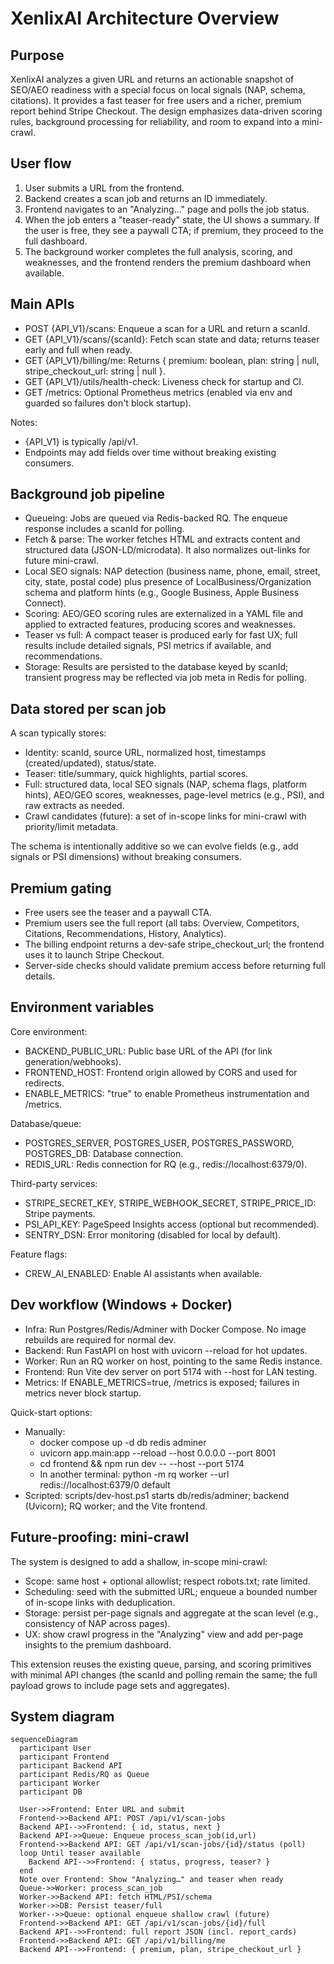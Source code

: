 # XenlixAI Architecture Overview

## Purpose

XenlixAI analyzes a given URL and returns an actionable snapshot of SEO/AEO readiness with a special focus on local signals (NAP, schema, citations). It provides a fast teaser for free users and a richer, premium report behind Stripe Checkout. The design emphasizes data-driven scoring rules, background processing for reliability, and room to expand into a mini-crawl.

## User flow

1. User submits a URL from the frontend.
2. Backend creates a scan job and returns an ID immediately.
3. Frontend navigates to an "Analyzing…" page and polls the job status.
4. When the job enters a "teaser-ready" state, the UI shows a summary. If the user is free, they see a paywall CTA; if premium, they proceed to the full dashboard.
5. The background worker completes the full analysis, scoring, and weaknesses, and the frontend renders the premium dashboard when available.

## Main APIs

- POST {API_V1}/scans: Enqueue a scan for a URL and return a scanId.
- GET {API_V1}/scans/{scanId}: Fetch scan state and data; returns teaser early and full when ready.
- GET {API_V1}/billing/me: Returns { premium: boolean, plan: string | null, stripe_checkout_url: string | null }.
- GET {API_V1}/utils/health-check: Liveness check for startup and CI.
- GET /metrics: Optional Prometheus metrics (enabled via env and guarded so failures don't block startup).

Notes:

- {API_V1} is typically /api/v1.
- Endpoints may add fields over time without breaking existing consumers.

## Background job pipeline

- Queueing: Jobs are queued via Redis-backed RQ. The enqueue response includes a scanId for polling.
- Fetch & parse: The worker fetches HTML and extracts content and structured data (JSON-LD/microdata). It also normalizes out-links for future mini-crawl.
- Local SEO signals: NAP detection (business name, phone, email, street, city, state, postal code) plus presence of LocalBusiness/Organization schema and platform hints (e.g., Google Business, Apple Business Connect).
- Scoring: AEO/GEO scoring rules are externalized in a YAML file and applied to extracted features, producing scores and weaknesses.
- Teaser vs full: A compact teaser is produced early for fast UX; full results include detailed signals, PSI metrics if available, and recommendations.
- Storage: Results are persisted to the database keyed by scanId; transient progress may be reflected via job meta in Redis for polling.

## Data stored per scan job

A scan typically stores:

- Identity: scanId, source URL, normalized host, timestamps (created/updated), status/state.
- Teaser: title/summary, quick highlights, partial scores.
- Full: structured data, local SEO signals (NAP, schema flags, platform hints), AEO/GEO scores, weaknesses, page-level metrics (e.g., PSI), and raw extracts as needed.
- Crawl candidates (future): a set of in-scope links for mini-crawl with priority/limit metadata.

The schema is intentionally additive so we can evolve fields (e.g., add signals or PSI dimensions) without breaking consumers.

## Premium gating

- Free users see the teaser and a paywall CTA.
- Premium users see the full report (all tabs: Overview, Competitors, Citations, Recommendations, History, Analytics).
- The billing endpoint returns a dev-safe stripe_checkout_url; the frontend uses it to launch Stripe Checkout.
- Server-side checks should validate premium access before returning full details.

## Environment variables

Core environment:

- BACKEND_PUBLIC_URL: Public base URL of the API (for link generation/webhooks).
- FRONTEND_HOST: Frontend origin allowed by CORS and used for redirects.
- ENABLE_METRICS: "true" to enable Prometheus instrumentation and /metrics.

Database/queue:

- POSTGRES_SERVER, POSTGRES_USER, POSTGRES_PASSWORD, POSTGRES_DB: Database connection.
- REDIS_URL: Redis connection for RQ (e.g., redis://localhost:6379/0).

Third-party services:

- STRIPE_SECRET_KEY, STRIPE_WEBHOOK_SECRET, STRIPE_PRICE_ID: Stripe payments.
- PSI_API_KEY: PageSpeed Insights access (optional but recommended).
- SENTRY_DSN: Error monitoring (disabled for local by default).

Feature flags:

- CREW_AI_ENABLED: Enable AI assistants when available.

## Dev workflow (Windows + Docker)

- Infra: Run Postgres/Redis/Adminer with Docker Compose. No image rebuilds are required for normal dev.
- Backend: Run FastAPI on host with uvicorn --reload for hot updates.
- Worker: Run an RQ worker on host, pointing to the same Redis instance.
- Frontend: Run Vite dev server on port 5174 with --host for LAN testing.
- Metrics: If ENABLE_METRICS=true, /metrics is exposed; failures in metrics never block startup.

Quick-start options:

- Manually:
  - docker compose up -d db redis adminer
  - uvicorn app.main:app --reload --host 0.0.0.0 --port 8001
  - cd frontend && npm run dev -- --host --port 5174
  - In another terminal: python -m rq worker --url redis://localhost:6379/0 default
- Scripted: scripts/dev-host.ps1 starts db/redis/adminer; backend (Uvicorn); RQ worker; and the Vite frontend.

## Future-proofing: mini-crawl

The system is designed to add a shallow, in-scope mini-crawl:

- Scope: same host + optional allowlist; respect robots.txt; rate limited.
- Scheduling: seed with the submitted URL; enqueue a bounded number of in-scope links with deduplication.
- Storage: persist per-page signals and aggregate at the scan level (e.g., consistency of NAP across pages).
- UX: show crawl progress in the "Analyzing" view and add per-page insights to the premium dashboard.

This extension reuses the existing queue, parsing, and scoring primitives with minimal API changes (the scanId and polling remain the same; the full payload grows to include page sets and aggregates).

## System diagram

```mermaid
sequenceDiagram
  participant User
  participant Frontend
  participant Backend API
  participant Redis/RQ as Queue
  participant Worker
  participant DB

  User->>Frontend: Enter URL and submit
  Frontend->>Backend API: POST /api/v1/scan-jobs
  Backend API-->>Frontend: { id, status, next }
  Backend API->>Queue: Enqueue process_scan_job(id,url)
  Frontend->>Backend API: GET /api/v1/scan-jobs/{id}/status (poll)
  loop Until teaser available
    Backend API-->>Frontend: { status, progress, teaser? }
  end
  Note over Frontend: Show "Analyzing…" and teaser when ready
  Queue->>Worker: process_scan_job
  Worker->>Backend API: fetch HTML/PSI/schema
  Worker->>DB: Persist teaser/full
  Worker-->>Queue: optional enqueue shallow crawl (future)
  Frontend->>Backend API: GET /api/v1/scan-jobs/{id}/full
  Backend API-->>Frontend: full report JSON (incl. report_cards)
  Frontend->>Backend API: GET /api/v1/billing/me
  Backend API-->>Frontend: { premium, plan, stripe_checkout_url }
```
